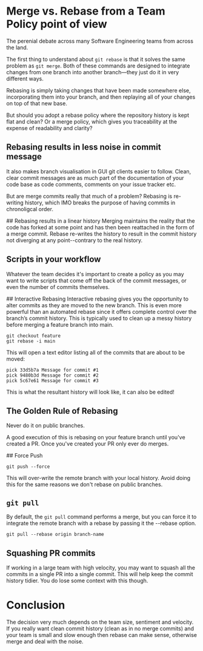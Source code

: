 # Merge vs. Rebase from a Team Policy point of view
The perenial debate across many Software Engineering teams from across the land.

The first thing to understand about `git rebase` is that it solves the same problem as `git merge`. Both of these commands are designed to integrate changes from one branch into another branch—they just do it in very different ways.

Rebasing is simply taking changes that have been made somewhere else, incorporating them into your branch, and then replaying all of your changes on top of that new base.

But should you adopt a rebase policy where the repository history is kept flat and clean? Or a merge policy, which gives you traceability at the expense of readability and clarity?

## Rebasing results in less noise in commit message
It also makes branch visualisation in GUI git clients easier to follow.  Clean, clear commit messages are as much part of the documentation of your code base as code comments, comments on your issue tracker etc.

But are merge commits really that much of a problem? Rebasing is re-writing history, which IMO breaks the purpose of having commits in chronoligcal order.

## Rebasing results in a linear history
Merging maintains the reality that the code has forked at some point and has then been reattached in the form of a merge commit. Rebase re-writes the history to result in the commit history not diverging at any point--contrary to the real history.

## Scripts in your workflow
Whatever the team decides it's important to create a policy as you may want to write scripts that come off the back of the commit messages, or even the number of commits themselves.

## Interactive Rebasing 
Interactive rebasing gives you the opportunity to alter commits as they are moved to the new branch. This is even more powerful than an automated rebase since it offers complete control over the branch’s commit history. This is typically used to clean up a messy history before merging a feature branch into main.

```
git checkout feature
git rebase -i main
```

This will open a text editor listing all of the commits that are about to be moved:

```
pick 33d5b7a Message for commit #1
pick 9480b3d Message for commit #2
pick 5c67e61 Message for commit #3
```

This is what the resultant history will look like, it can also be edited!

## The Golden Rule of Rebasing 
Never do it on public branches. 

A good execution of this is rebasing on your feature branch until you've created a PR. Once you've created your PR only ever do merges.


## Force Push
```
git push --force
```
This will over-write the remote branch with your local history.  Avoid doing this for the same reasons we don't rebase on public branches.


## `git pull`
By default, the `git pull` command performs a merge, but you can force it to integrate the remote branch with a rebase by passing it the --rebase option. 
```
git pull --rebase origin branch-name
```

## Squashing PR commits
If working in a large team with high velocity, you may want to squash all the commits in a single PR into a single commit. This will help keep the commit history tidier. You do lose some context with this though.

# Conclusion
The decision very much depends on the team size, sentiment and velocity. If you really want clean commit history (clean as in no merge commits) and your team is small and slow enough then rebase can make sense, otherwise merge and deal with the noise.









